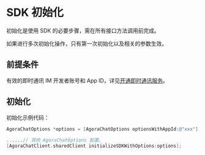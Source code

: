 # SDK 初始化

初始化是使用 SDK 的必要步骤，需在所有接口方法调用前完成。

如果进行多次初始化操作，只有第一次初始化以及相关的参数生效。

## 前提条件

有效的即时通讯 IM 开发者账号和 App ID，详见[开通即时通讯服务](enable_im.html)。

## 初始化

初始化示例代码：

```objectivec
AgoraChatOptions *options = [AgoraChatOptions optionsWithAppId:@"xxx"];
        
......// 其他 AgoraChatOptions 配置。
[AgoraChatClient.sharedClient initializeSDKWithOptions:options];

```